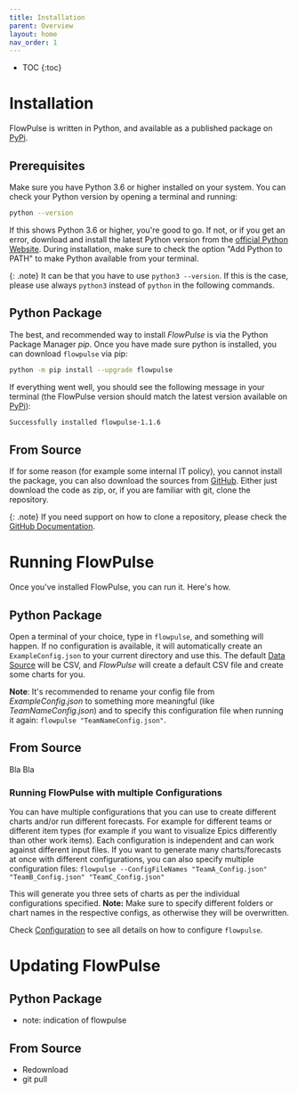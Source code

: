 ```yaml
---
title: Installation
parent: Overview
layout: home
nav_order: 1
---
```


- TOC
{:toc}

# Installation
FlowPulse is written in Python, and available as a published package on [PyPi](https://pypi.org/).

## Prerequisites
Make sure you have Python 3.6 or higher installed on your system. You can check your Python version by opening a terminal and running:

```bash
python --version
```

If this shows Python 3.6 or higher, you're good to go. If not, or if you get an error, download and install the latest Python version from the [official Python Website](https://www.python.org/downloads/). During installation, make sure to check the option "Add Python to PATH" to make Python available from your terminal.

{: .note}
It can be that you have to use `python3 --version`. If this is the case, please use always `python3` instead of `python` in the following commands.

## Python Package
The best, and recommended way to install *FlowPulse* is via the Python Package Manager *pip*. Once you have made sure python is installed, you can download `flowpulse` via pip:
```bash
python -m pip install --upgrade flowpulse
```

If everything went well, you should see the following message in your terminal (the FlowPulse version should match the latest version available on [PyPi](https://pypi.org/project/flowpulse/)):
```bash
Successfully installed flowpulse-1.1.6
```

## From Source
If for some reason (for example some internal IT policy), you cannot install the package, you can also download the sources from [GitHub](https://github.com/letpeoplework/flowpulse).
Either just download the code as zip, or, if you are familiar with git, clone the repository.

{: .note}
If you need support on how to clone a repository, please check the [GitHub Documentation](https://docs.github.com/en/repositories/creating-and-managing-repositories/cloning-a-repository).

# Running FlowPulse
Once you've installed FlowPulse, you can run it. Here's how.

## Python Package
Open a terminal of your choice, type in `flowpulse`, and something will happen. If no configuration is available, it will automatically create an `ExampleConfig.json` to your current directory and use this. The default [Data Source](../concepts/concepts.html) will be CSV, and *FlowPulse* will create a default CSV file and create some charts for you.

**Note**: It's recommended to rename your config file from *ExampleConfig.json* to something more meaningful (like *TeamNameConfig.json*) and to specify this configuration file when running it again: `flowpulse "TeamNameConfig.json"`.

## From Source
Bla Bla

### Running FlowPulse with multiple Configurations
You can have multiple configurations that you can use to create different charts and/or run different forecasts. For example for different teams or different item types (for example if you want to visualize Epics differently than other work items).
Each configuration is independent and can work against different input files. If you want to generate many charts/forecasts at once with different configurations, you can also specify multiple configuration files:
`flowpulse --ConfigFileNames "TeamA_Config.json" "TeamB_Config.json" "TeamC_Config.json"`

This will generate you three sets of charts as per the individual configurations specified.
**Note:** Make sure to specify different folders or chart names in the respective configs, as otherwise they will be overwritten.

Check [Configuration](../configuration/configuration.html) to see all details on how to configure  `flowpulse`.

# Updating FlowPulse


## Python Package

- note: indication of flowpulse

## From Source
- Redownload
- git pull